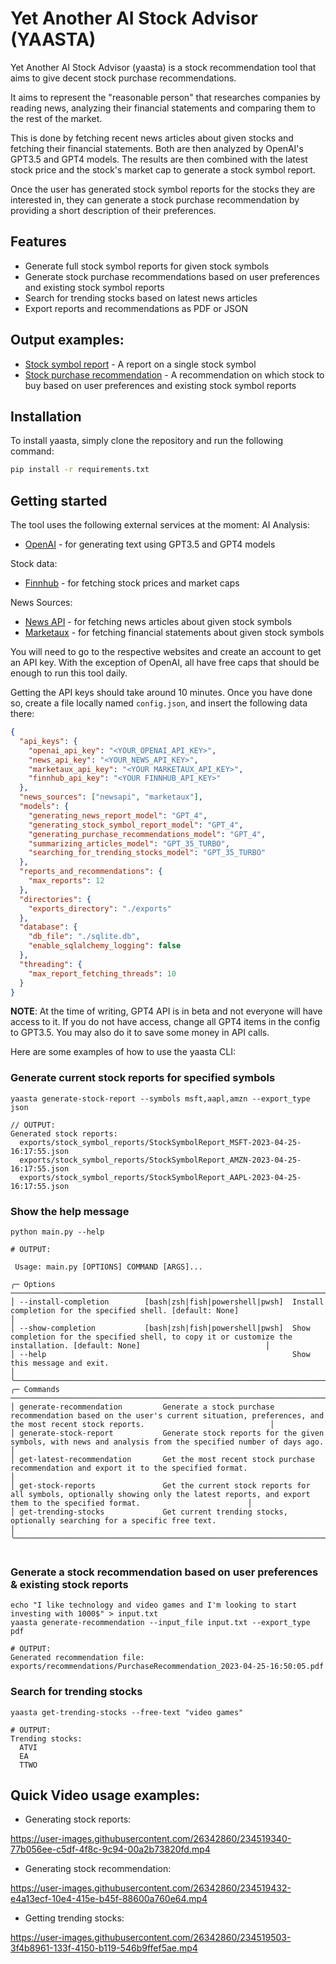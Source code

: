 # Yet Another AI Stock Advisor (YAASTA)

Yet Another AI Stock Advisor (yaasta) is a stock recommendation tool that aims to give decent stock purchase recommendations. 

It aims to represent the "reasonable person" that researches companies by reading news, analyzing their financial statements and comparing them to the rest of the market.

This is done by fetching recent news articles about given stocks and fetching their financial statements. Both are then analyzed by OpenAI's GPT3.5 and GPT4 models. The results are then combined with the latest stock price and the stock's market cap to generate a stock symbol report.

Once the user has generated stock symbol reports for the stocks they are interested in, they can generate a stock purchase recommendation by providing a short description of their preferences.



## Features

* Generate full stock symbol reports for given stock symbols
* Generate stock purchase recommendations based on user preferences and existing stock symbol reports
* Search for trending stocks based on latest news articles
* Export reports and recommendations as PDF or JSON

## Output examples:

* [Stock symbol report](docs/StockSymbolReport_Example.pdf) - A report on a single stock symbol
* [Stock purchase recommendation](docs/PurchaseRecommendation_example.pdf) - A recommendation on which stock to buy based on user preferences and existing stock symbol reports

## Installation

To install yaasta, simply clone the repository and run the following command:

```bash
pip install -r requirements.txt
```

## Getting started

The tool uses the following external services at the moment:
AI Analysis:
* [OpenAI](https://openai.com/) - for generating text using GPT3.5 and GPT4 models

Stock data:
* [Finnhub](https://finnhub.io/) - for fetching stock prices and market caps

News Sources:
* [News API](https://newsapi.org/) - for fetching news articles about given stock symbols
* [Marketaux](https://marketaux.com/) - for fetching financial statements about given stock symbols

You will need to go to the respective websites and create an account to get an API key. With the exception of OpenAI, all have free caps that should be enough to run this tool daily.

Getting the API keys should take around 10 minutes. Once you have done so, create a file locally named `config.json`, and insert the following data there:

```json
{
  "api_keys": {
    "openai_api_key": "<YOUR_OPENAI_API_KEY>",
    "news_api_key": "<YOUR_NEWS_API_KEY>",
    "marketaux_api_key": "<YOUR MARKETAUX_API_KEY>",
    "finnhub_api_key": "<YOUR FINNHUB_API_KEY>"
  },
  "news_sources": ["newsapi", "marketaux"],
  "models": {
    "generating_news_report_model": "GPT_4",
    "generating_stock_symbol_report_model": "GPT_4",
    "generating_purchase_recommendations_model": "GPT_4",
    "summarizing_articles_model": "GPT_35_TURBO",
    "searching_for_trending_stocks_model": "GPT_35_TURBO"
  },
  "reports_and_recommendations": {
    "max_reports": 12
  },
  "directories": {
    "exports_directory": "./exports"
  },
  "database": {
    "db_file": "./sqlite.db",
    "enable_sqlalchemy_logging": false
  },
  "threading": {
    "max_report_fetching_threads": 10
  }
}
```

**NOTE**: At the time of writing, GPT4 API is in beta and not everyone will have access to it. If you do not have access, change all GPT4 items in the config to GPT3.5. You may also do it to save some money in API calls.

Here are some examples of how to use the yaasta CLI:

### Generate current stock reports for specified symbols
```commandline
yaasta generate-stock-report --symbols msft,aapl,amzn --export_type json

// OUTPUT:
Generated stock reports:
  exports/stock_symbol_reports/StockSymbolReport_MSFT-2023-04-25-16:17:55.json
  exports/stock_symbol_reports/StockSymbolReport_AMZN-2023-04-25-16:17:55.json
  exports/stock_symbol_reports/StockSymbolReport_AAPL-2023-04-25-16:17:55.json
```

### Show the help message
```commandline
python main.py --help

# OUTPUT:

 Usage: main.py [OPTIONS] COMMAND [ARGS]...

╭─ Options ──────────────────────────────────────────────────────────────────────────────────────────────────────────────────────────────────────────────────────────────────────────────────╮
│ --install-completion        [bash|zsh|fish|powershell|pwsh]  Install completion for the specified shell. [default: None]                                                                   │
│ --show-completion           [bash|zsh|fish|powershell|pwsh]  Show completion for the specified shell, to copy it or customize the installation. [default: None]                            │
│ --help                                                       Show this message and exit.                                                                                                   │
╰────────────────────────────────────────────────────────────────────────────────────────────────────────────────────────────────────────────────────────────────────────────────────────────╯
╭─ Commands ─────────────────────────────────────────────────────────────────────────────────────────────────────────────────────────────────────────────────────────────────────────────────╮
│ generate-recommendation         Generate a stock purchase recommendation based on the user's current situation, preferences, and the most recent stock reports.                            │
│ generate-stock-report           Generate stock reports for the given symbols, with news and analysis from the specified number of days ago.                                                │
│ get-latest-recommendation       Get the most recent stock purchase recommendation and export it to the specified format.                                                                   │
│ get-stock-reports               Get the current stock reports for all symbols, optionally showing only the latest reports, and export them to the specified format.                        │
│ get-trending-stocks             Get current trending stocks, optionally searching for a specific free text.                                                                                │
╰────────────────────────────────────────────────────────────────────────────────────────────────────────────────────────────────────────────────────────────────────────────────────────────╯


```

### Generate a stock recommendation based on user preferences & existing stock reports
```commandline
echo "I like technology and video games and I'm looking to start investing with 1000$" > input.txt
yaasta generate-recommendation --input_file input.txt --export_type pdf

# OUTPUT:
Generated recommendation file: exports/recommendations/PurchaseRecommendation_2023-04-25-16:50:05.pdf
```

### Search for trending stocks
```commandline
yaasta get-trending-stocks --free-text "video games"

# OUTPUT:
Trending stocks:
  ATVI
  EA
  TTWO

```


## Quick Video usage examples:

* Generating stock reports:

https://user-images.githubusercontent.com/26342860/234519340-77b056ee-c5df-4f8c-9c94-00a2b73820fd.mp4

* Generating stock recommendation:

https://user-images.githubusercontent.com/26342860/234519432-e4a13ecf-10e4-415e-b45f-88600a760e64.mp4

* Getting trending stocks:

https://user-images.githubusercontent.com/26342860/234519503-3f4b8961-133f-4150-b119-546b9ffef5ae.mp4
